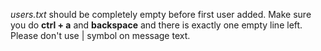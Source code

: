 <i>users.txt</i> should be completely empty before first user added. Make sure you do <b>ctrl + a</b> and <b>backspace</b> and there is exactly one empty line left.<br> Please don't use | symbol on message text.

